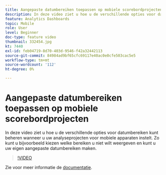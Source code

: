 ```yaml
---
title: Aangepaste datumbereiken toepassen op mobiele scorebordprojecten
description: In deze video ziet u hoe u de verschillende opties voor datumbereiken kunt beheren wanneer u uw analyseprojecten voor mobiele apparaten instelt. Zo kunt u bijvoorbeeld kiezen welke bereiken u niet wilt weergeven en kunt u uw eigen aangepaste datumbereiken maken.
feature: Analytics Dashboards
topic: Mobile
role: User
level: Beginner
doc-type: feature video
thumbnail: 332454.jpg
kt: 7440
exl-id: feb04719-8d70-403d-9546-f42a32442113
source-git-commit: 84984ad9bf65cfc69117e40ac0e0cfe503cac5e5
workflow-type: tm+mt
source-wordcount: '112'
ht-degree: 0%

---
```


# Aangepaste datumbereiken toepassen op mobiele scorebordprojecten

In deze video ziet u hoe u de verschillende opties voor datumbereiken kunt beheren wanneer u uw analyseprojecten voor mobiele apparaten instelt. Zo kunt u bijvoorbeeld kiezen welke bereiken u niet wilt weergeven en kunt u uw eigen aangepaste datumbereiken maken.

>[!VIDEO](https://video.tv.adobe.com/v/332454/?quality=12&learn=on)

Zie voor meer informatie de [documentatie](https://experienceleague.adobe.com/docs/analytics/analyze/mobapp/curator.html).
